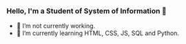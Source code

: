 ### Hello, I'm a Student of System of Information 👋


- 🔭 I’m not currently working.
- 🌱 I’m currently learning HTML, CSS, JS, SQL and Python.

